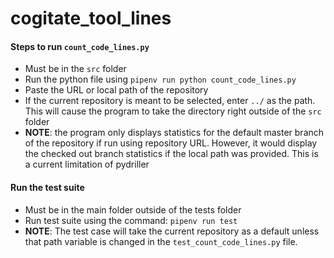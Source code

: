 # cogitate_tool_lines

#### Steps to run `count_code_lines.py`

- Must be in the `src` folder
- Run the python file using `pipenv run python count_code_lines.py`
- Paste the URL or local path of the repository
- If the current repository is meant to be selected, enter `../` as the path. This will cause the program to take the directory right outside of the `src` folder
- __NOTE__: the program only displays statistics for the default master branch of the repository if run using repository URL. However, it would display the checked out branch statistics if the local path was provided. This is a current limitation of pydriller

#### Run the test suite

- Must be in the main folder outside of the tests folder
- Run test suite using the command: `pipenv run test`
- __NOTE__: The test case will take the current repository as a default unless that path variable is changed in the `test_count_code_lines.py` file.
